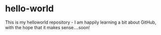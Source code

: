 # hello-world
This is my helloworld repository - I am happily learning a bit about GitHub, with the hope that it makes sense....soon!

